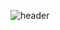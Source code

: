 ![header](https://capsule-render.vercel.app/api?type=waving&color=#B897FF&height=200&section=header&text=Doongjohn%20🍋&fontSize=90&fontColor=d6ace6)
